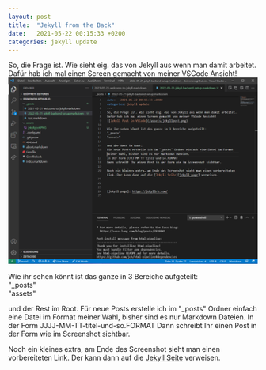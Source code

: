 ```yaml
---
layout: post
title:  "Jekyll from the Back"
date:   2021-05-22 00:15:33 +0200
categories: jekyll update
---
```

So, die Frage ist. Wie sieht eig. das von Jekyll aus wenn man damit arbeitet. 
Dafür hab ich mal einen Screen gemacht von meiner VSCode Ansicht!  
<img src="/_posts/assets/jekyllpost.PNG">

Wie ihr sehen könnt ist das ganze in 3 Bereiche aufgeteilt:  
"_posts"  
"assets"  

und der Rest im Root. 
Für neue Posts erstelle ich im "_posts" Ordner einfach eine Datei im Format meiner Wahl, bisher sind es nur Markdown Dateien. 
In der Form JJJJ-MM-TT-titel-und-so.FORMAT 
Dann schreibt Ihr einen Post in der Form wie im Screenshot sichtbar.

Noch ein kleines extra, am Ende des Screenshot sieht man einen vorbereiteten Link. Der kann dann auf die [Jekyll Seite][jekyll-page] verweisen.



[jekyll-page]: https://jekyllrb.com/
